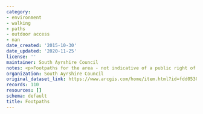 ```yaml
---
category:
- environment
- walking
- paths
- outdoor access
- nan
date_created: '2015-10-30'
date_updated: '2020-11-25'
license: ''
maintainer: South Ayrshire Council
notes: <p>Footpaths for the area - not indicative of a public right of way</p>
organization: South Ayrshire Council
original_dataset_link: https://www.arcgis.com/home/item.html?id=fdd0530913d84cf398ab315c86278a06
records: 110
resources: []
schema: default
title: Footpaths
---
```

